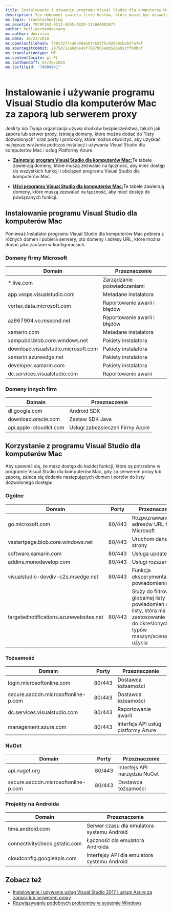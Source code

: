 ```yaml
---
title: Instalowanie i używanie programu Visual Studio dla komputerów Mac za zaporą lub serwerem proxy
description: Ten dokument zawiera listę hostów, które muszą być dozwolone w zaporze, aby umożliwić programowi Visual Studio dla komputerów Mac (i jego obciążeń, w tym platformy Xamarin) do pracy w środowisku firmowym.
ms.topic: troubleshooting
ms.assetid: 79C0F1A3-0C13-4E55-A820-1138A4082B77
author: heiligerdankgesang
ms.author: dominicn
ms.date: 10/23/2018
ms.openlocfilehash: 738c5277ca6a669a834635f5c626e0cbabd7a7ef
ms.sourcegitcommit: 2975d722a6d6e45f7887b05e9b526e91cffb0bcf
ms.translationtype: MT
ms.contentlocale: pl-PL
ms.lasthandoff: 03/20/2020
ms.locfileid: "74984941"
---
```

# <a name="install-and-use-visual-studio-for-mac-behind-a-firewall-or-proxy-server"></a>Instalowanie i używanie programu Visual Studio dla komputerów Mac za zaporą lub serwerem proxy

Jeśli ty lub Twoja organizacja używa środków bezpieczeństwa, takich jak zapora lub serwer proxy, istnieją domeny, które można dodać do "listy dozwolonych" oraz porty i protokoły, które można otworzyć, aby uzyskać najlepsze wrażenia podczas instalacji i używania Visual Studio dla komputerów Mac i usług Platformy Azure.

- [**Zainstaluj program Visual Studio dla komputerów Mac:**](#install-visual-studio-for-mac)Te tabele zawierają domeny, które muszą zezwalać na łączność, aby mieć dostęp do wszystkich funkcji i obciążeń programu Visual Studio dla komputerów Mac.

- [**Użyj programu Visual Studio dla komputerów Mac:**](#use-visual-studio-for-mac)Te tabele zawierają domeny, które muszą zezwalać na łączność, aby mieć dostęp do powiązanych funkcji.

## <a name="install-visual-studio-for-mac"></a>Instalowanie programu Visual Studio dla komputerów Mac

Ponieważ Instalator programu Visual Studio dla komputerów Mac pobiera z różnych domen i pobiera serwery, oto domeny i adresy URL, które można dodać jako zaufane w konfiguracjach.

### <a name="microsoft-domains"></a>Domeny firmy Microsoft

| Domain| Przeznaczenie |
| ----------------------------------- |---------------------------|
| *.live.com| Zarządzanie poświadczeniami |
| app.vssps.visualstudio.com| Metadane instalatora|
| vortex.data.microsoft.com | Raportowanie awarii i błędów |
| az667904.vo.msecnd.net| Raportowanie awarii i błędów |
| xamarin.com | Metadane instalatora|
| xampubdl.blob.core.windows.net| Pakiety instalatora|
| download.visualstudio.microsoft.com | Pakiety instalatora|
| xamarin.azureedge.net | Pakiety instalatora|
| developer.xamarin.com | Pakiety instalatora|
| dc.services.visualstudio.com| Raportowanie awarii |

### <a name="third-party-domains"></a>Domeny innych firm

| Domain| Przeznaczenie |
| --------------------------|-------------------------|
| dl.google.com | Android SDK |
| download.oracle.com | Zestaw SDK Java|
| api.apple-cloudkit.com| Usługi zabezpieczeń Firmy Apple |

## <a name="use-visual-studio-for-mac"></a>Korzystanie z programu Visual Studio dla komputerów Mac

Aby upewnić się, że masz dostęp do każdej funkcji, które są potrzebne w programie Visual Studio dla komputerów Mac, gdy za serwerem proxy lub zaporą, zaleca się dodanie następujących domen i portów do listy dozwolonego dostępu.

### <a name="general"></a>Ogólne

| Domain | Porty|Przeznaczenie|
| ----------------------|------------------|------------------|
| go.microsoft.com | 80/443|Rozpoznawanie adresów URL firmy Microsoft |
| vsstartpage.blob.core.windows.net| 80/443| Uruchom dane strony|
| software.xamarin.com |  80/443|Usługa updater|
| addins.monodevelop.com | 80/443| Usługi rozszerzeń |
| visualstudio-devdiv-c2s.msedge.net | 80/443| Funkcja eksperymentalna i powiadomienia |
| targetednotifications.azurewebsites.net|  80/443| Służy do filtrowania globalnej listy powiadomień do listy, która ma zastosowanie tylko do określonych typów maszyn/scenariuszy użycia|

### <a name="identity"></a>Tożsamość

| Domain | Porty|Przeznaczenie|
| ----------------------|------------------|------------------|
| login.microsoftonline.com | 80/443| Dostawca tożsamości|
| secure.aadcdn.microsoftonline-p.com | 80/443|Dostawca tożsamości|
| dc.services.visualstudio.com| 80/443|Raportowanie awarii|
| management.azure.com|80/443| Interfejs API usług platformy Azure |

### <a name="nuget"></a>NuGet

| Domain | Porty|Przeznaczenie|
| ----------------------|------------------|------------------|
| api.nuget.org | 80/443|Interfejs API narzędzia NuGet|
| secure.aadcdn.microsoftonline-p.com |80/443| Dostawca tożsamości|

### <a name="android-projects"></a>Projekty na Androida

| Domain| Przeznaczenie|
| ------------------------------------|------------------------------------|
| time.android.com| Serwer czasu dla emulatora systemu Android |
| connectivitycheck.gstatic.com | Łączność dla emulatora Androida|
| cloudconfig.googleapis.com| Interfejsy API dla emulatora systemu Android|

## <a name="see-also"></a>Zobacz też

- [Instalowanie i używanie usług Visual Studio 2017 i usługi Azure za zaporą lub serwerem proxy](/visualstudio/install/install-and-use-visual-studio-behind-a-firewall-or-proxy-server)
- [Rozwiązywanie podobnych problemów w systemie Windows](/visualstudio/install/troubleshooting-network-related-errors-in-visual-studio)
